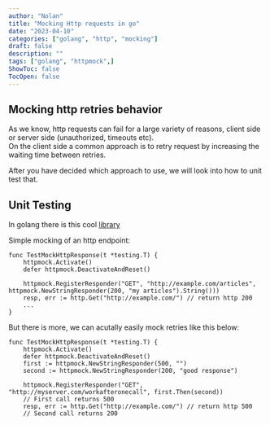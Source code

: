 ```yaml
---
author: "Nolan"
title: "Mocking Http requests in go"
date: "2023-04-10"
categories: ["golang", "http", "mocking"]
draft: false
description: ""
tags: ["golang", "httpmock",]
ShowToc: false
TocOpen: false
---
```


## Mocking http retries behavior 

As we know, http requests can fail for a large variety of reasons, client side or server side (unauthorized, timeouts etc).  
On the client side a common approach is to retry request by increasing the waiting time between retries.  

After you have decided which approach to use, we will look into how to unit test that.


## Unit Testing 

In golang there is this cool [library](https://github.com/jarcoal/httpmock)

Simple mocking of an http endpoint:

```golang
func TestMockHttpResponse(t *testing.T) {
	httpmock.Activate()
	defer httpmock.DeactivateAndReset()

    httpmock.RegisterResponder("GET", "http://example.com/articles", httpmock.NewStringResponder(200, "my articles").String()))
    resp, err := http.Get("http://example.com/") // return http 200
    ...
}

```

But there is more, we can acutally easily mock retries like this below:

```golang
func TestMockHttpResponse(t *testing.T) {
	httpmock.Activate()
	defer httpmock.DeactivateAndReset()
	first := httpmock.NewStringResponder(500, "")
	second := httpmock.NewStringResponder(200, "good response")

	httpmock.RegisterResponder("GET", "http://myserver.com/workafteronecall", first.Then(second))
    // First call returns 500
    resp, err := http.Get("http://example.com/") // return http 500
    // Second call returns 200

```





